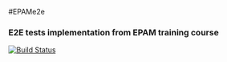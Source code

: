 #EPAMe2e

### E2E tests implementation from EPAM training course

[![Build Status](https://travis-ci.org/artemjackson/EPAMe2e.svg?branch=master)](https://travis-ci.org/travis-ci/travis-web)
